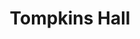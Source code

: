 ---
categories:
- '1980'
events:
- audio_id: null
  building: Tompkins Hall
  categories: tompkins-hall
  description: In fall 1988, NC State implemented an African-American Studies minor,
    the first of its kind at the university. The interdisciplinary minor required
    students to take courses in both history and English literature.
  event_decade: '1980'
  event_id: '24'
  excerpt: In fall 1988, NC State implemented an African-American Studies minor, the
    first of its kind at the university. The interdisciplinary minor required students
    to take courses in both history and English literature.
  iiif_crop: null
  image id (orig): 0003497
  image_caption: null
  image_id: 0003497
  image_type: null
  redirect_from: null
  start_date: 01/01/1988
  title: African American Studies Minor Introduced
  year: '1988'
lat: '35.786701'
layout: post
lng: '-78.665199'
order: 16
permalink: places/tompkins-hall/
place: tompkins-hall
title: Tompkins Hall

---